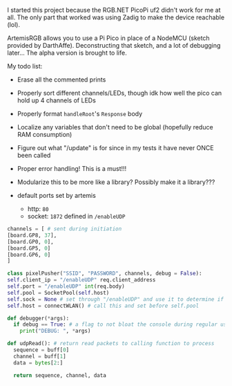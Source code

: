 I started this project because the RGB.NET PicoPi uf2 didn't work for me at all. The only part that worked was using Zadig to make the device reachable (lol).

ArtemisRGB allows you to use a Pi Pico in place of a NodeMCU (sketch provided by DarthAffe). Deconstructing that sketch, and a lot of debugging later... The alpha version is brought to life.

My todo list:
  - Erase all the commented prints
  - Properly sort different channels/LEDs, though idk how well the pico can hold up 4 channels of LEDs
  - Properly format `handleRoot`'s `Response` body
  - Localize any variables that don't need to be global (hopefully reduce RAM consumption)
  - Figure out what "/update" is for since in my tests it have never ONCE been called
  - Proper error handling! This is a must!!!
  - Modularize this to be more like a library? Possibly make it a library???

  - default ports set by artemis
      - http: `80`
      - socket: `1872` defined in `/enableUDP`

  ```python #todo
channels = [ # sent during initiation
  [board.GP8, 37],
  [board.GP0, 0],
  [board.GP5, 0]
  [board.GP6, 0]
]

class pixelPusher("SSID", "PASSWORD", channels, debug = False):
  self.client_ip = "/enableUDP" req.client_address
  self.port = "/enableUDP" int(req.body)
  self.pool = SocketPool(self.host)
  self.sock = None # set through "/enableUDP" and use it to determine if socket is active
  self.host = connectWLAN() # call this and set before self.pool

  def debugger(*args):
    if debug == True: # a flag to not bloat the console during regular use
      print("DEBUG: ", *args)
  
  def udpRead(): # return read packets to calling function to process
    sequence = buff[0]
    channel = buff[1]
    data = bytes[2:]

    return sequence, channel, data
```
